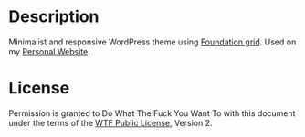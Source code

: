 # Description

Minimalist and responsive WordPress theme using [Foundation grid](http://foundation.zurb.com/). Used on my [Personal Website](http://vincent.jousse.org).

# License

Permission is granted to Do What The Fuck You Want To with this document under the terms of the [WTF Public License](http://sam.zoy.org/wtfpl/), Version 2.
